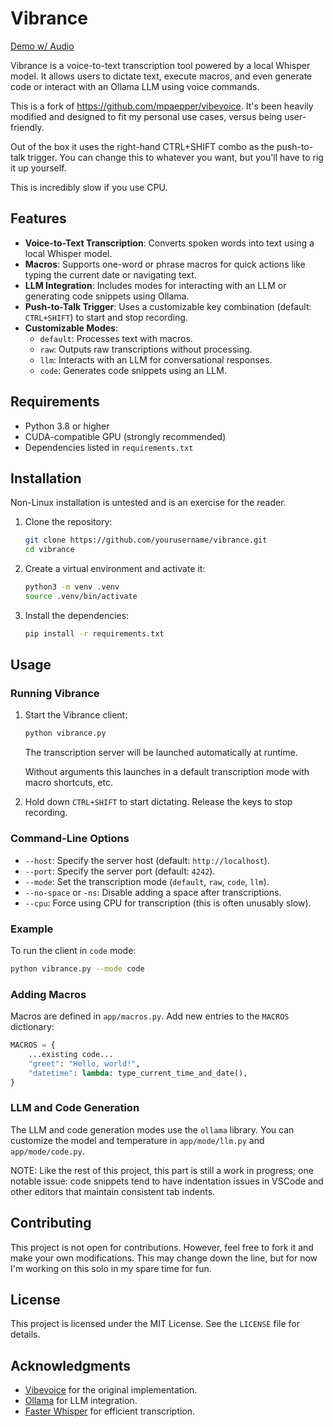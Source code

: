 # Vibrance

[Demo w/ Audio](https://github.com/user-attachments/assets/1d989be6-9f00-4b2a-b5c0-240a554bc1ae)


Vibrance is a voice-to-text transcription tool powered by a local Whisper model. It allows users to dictate text, execute macros, and even generate code or interact with an Ollama LLM using voice commands.

This is a fork of https://github.com/mpaepper/vibevoice. It's been heavily modified and designed to fit my personal use cases, versus being user-friendly.

Out of the box it uses the right-hand CTRL+SHIFT combo as the push-to-talk trigger. You can change this to whatever you want, but you'll have to rig it up yourself.

This is incredibly slow if you use CPU.

## Features

- **Voice-to-Text Transcription**: Converts spoken words into text using a local Whisper model.
- **Macros**: Supports one-word or phrase macros for quick actions like typing the current date or navigating text.
- **LLM Integration**: Includes modes for interacting with an LLM or generating code snippets using Ollama.
- **Push-to-Talk Trigger**: Uses a customizable key combination (default: `CTRL+SHIFT`) to start and stop recording.
- **Customizable Modes**:
  - `default`: Processes text with macros.
  - `raw`: Outputs raw transcriptions without processing.
  - `llm`: Interacts with an LLM for conversational responses.
  - `code`: Generates code snippets using an LLM.

## Requirements

- Python 3.8 or higher
- CUDA-compatible GPU (strongly recommended)
- Dependencies listed in `requirements.txt`

## Installation

Non-Linux installation is untested and is an exercise for the reader.

1. Clone the repository:
   ```bash
   git clone https://github.com/yourusername/vibrance.git
   cd vibrance
   ```

2. Create a virtual environment and activate it:
   ```bash
   python3 -m venv .venv
   source .venv/bin/activate
   ```

3. Install the dependencies:
   ```bash
   pip install -r requirements.txt
   ```

## Usage

### Running Vibrance

1. Start the Vibrance client:
   ```bash
   python vibrance.py
   ```

   The transcription server will be launched automatically at runtime.

   Without arguments this launches in a default transcription mode with macro shortcuts, etc.

2. Hold down `CTRL+SHIFT` to start dictating. Release the keys to stop recording.

### Command-Line Options

- `--host`: Specify the server host (default: `http://localhost`).
- `--port`: Specify the server port (default: `4242`).
- `--mode`: Set the transcription mode (`default`, `raw`, `code`, `llm`).
- `--no-space` or `-ns`: Disable adding a space after transcriptions.
- `--cpu`: Force using CPU for transcription (this is often unusably slow).

### Example

To run the client in `code` mode:
```bash
python vibrance.py --mode code
```

### Adding Macros

Macros are defined in `app/macros.py`. Add new entries to the `MACROS` dictionary:
```python
MACROS = {
    ...existing code...
    "greet": "Hello, world!",
    "datetime": lambda: type_current_time_and_date(),
}
```

### LLM and Code Generation

The LLM and code generation modes use the `ollama` library. You can customize the model and temperature in `app/mode/llm.py` and `app/mode/code.py`.

NOTE: Like the rest of this project, this part is still a work in progress; one notable issue: code snippets tend to have indentation issues in VSCode and other editors that maintain consistent tab indents.

## Contributing

This project is not open for contributions. However, feel free to fork it and make your own modifications. This may change down the line, but for now I'm working on this solo in my spare time for fun.

## License

This project is licensed under the MIT License. See the `LICENSE` file for details.

## Acknowledgments

- [Vibevoice](https://github.com/mpaepper/vibevoice) for the original implementation.
- [Ollama](https://ollama.ai/) for LLM integration.
- [Faster Whisper](https://github.com/guillaumekln/faster-whisper) for efficient transcription.